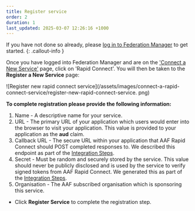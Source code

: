 ```yaml
---
title: Register service
order: 2
duration: 1
last_updated: 2025-03-07 12:26:16 +1000
---
```


If you have not done so already, please [log in to Federation Manager](/log-into-federation-manager/01-overview) to get started.
{: .callout-info }

Once you have logged into Federation Manager and are on the ['Connect a New Service'](https://manager.test.aaf.edu.au/connected_services/new) page, click on 'Rapid Connect'. You will then be taken to the **Register a New Service** 
page:

![Register new rapid connect service](/assets/images/connect-a-rapid-connect-service/register-new-rapid-connect-service.
png)

**To complete registration please provide the following information:**

1. Name - A descriptive name for your service.
2. URL - The primary URL of your application which users would enter into the browser to visit your application. This value is provided to your application as the **aud** claim.
3. Callback URL - The secure URL within your application that AAF Rapid Connect should POST completed responses to. We described this endpoint as part of the [Integration Steps](/rapid-connect-integration/07-integration/#3-provide-a-web-accessible-endpoint).
4. Secret - Must be random and securely stored by the service. This value should never be publicly disclosed and is 
   used by the service to verify signed tokens from AAF Rapid Connect. We generated this as part of the [Integration Steps](/rapid-connect-integration/07-integration/#2-create-a-secret).
5. Organisation - The AAF subscribed organisation which is sponsoring this service.

- Click **Register Service** to complete the registration step.